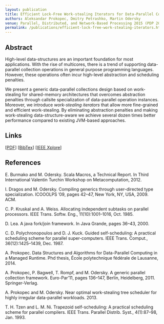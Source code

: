 ```yaml
---
layout: publication
title: Efficient Lock-Free Work-stealing Iterators for Data-Parallel Collections 
authors: Aleksandar Prokopec, Dmitry Petrashko, Martin Odersky
venue: Parallel, Distributed, and Network-Based Processing 2015 (PDP 2015)
permalink: /publications/efficient-lock-free-work-stealing-iterators.html
---
```



## Abstract

High-level data-structures are an important foundation for most applications.
With the rise of multicores, there is a trend of supporting data-parallel collection operations in general purpose programming languages.
However, these operations often incur high-level abstraction and scheduling penalties.

We present a generic data-parallel collections design based on work-stealing for shared-memory architectures that overcomes abstraction penalties through callsite specialization of data-parallel operation instances.
Moreover, we introduce *work-stealing iterators* that allow more fine-grained and efficient work-stealing.
By eliminating abstraction penalties and making work-stealing data-structure-aware we achieve several dozen times better performance compared to existing JVM-based approaches.


## Links

\[[PDF](/resources/docs/pdp.pdf)]
\[[BibTex](/resources/docs/bibtex/pdp.bib)\]
\[[IEEE Xplore](http://ieeexplore.ieee.org/Xplore/home.jsp)\]


## References

E. Burmako and M. Odersky. Scala Macros, a Technical Report. In Third International Valentin Turchin Workshop on Metacomputation, 2012.

I. Dragos and M. Odersky. Compiling generics through user-directed type specialization. ICOOOLPS ’09, pages 42–47, New York, NY, USA, 2009. ACM.

C. P. Kruskal and A. Weiss. Allocating independent subtasks on parallel processors. IEEE Trans. Softw. Eng., 11(10):1001–1016, Oct. 1985.

D. Lea. A java fork/join framework. In Java Grande, pages 36–43, 2000.

C. D. Polychronopoulos and D. J. Kuck. Guided self-scheduling: A practical scheduling scheme for parallel super-computers. IEEE Trans. Comput., 36(12):1425–1439, Dec. 1987.

A. Prokopec. Data Structures and Algorithms for Data-Parallel Computing in a Managed Runtime. Phd thesis, École polytechnique fédérale de Lausanne, 2014.

A. Prokopec, P. Bagwell, T. Rompf, and M. Odersky. A generic parallel collection framework. Euro-Par’11, pages 136–147, Berlin, Heidelberg, 2011. Springer-Verlag.

A. Prokopec and M. Odersky. Near optimal work-stealing tree scheduler for highly irregular data-parallel workloads. 2013.

T. H. Tzen and L. M. Ni. Trapezoid self-scheduling: A practical scheduling scheme for parallel compilers. IEEE Trans. Parallel Distrib. Syst., 4(1):87–98, Jan. 1993.
